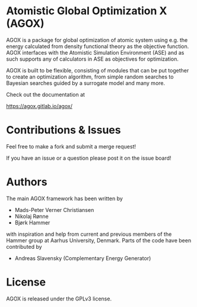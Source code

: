 # Atomistic Global Optimization X (AGOX)

AGOX is a package for global optimization of atomic system using e.g. the energy 
calculated from density functional theory as the objective function. AGOX interfaces 
with the Atomistic Simulation Environment (ASE) and as such supports any of 
calculators in ASE as objectives for optimization. 

AGOX is built to be flexible, consisting of modules that can be put together to 
create an optimization algorithm, from simple random searches to Bayesian searches 
guided by a surrogate model and many more. 

Check out the documentation at 

https://agox.gitlab.io/agox/

# Contributions & Issues 

Feel free to make a fork and submit a merge request! 

If you have an issue or a question please post it on the issue board! 

# Authors 

The main AGOX framework has been written by 
* Mads-Peter Verner Christiansen
* Nikolaj Rønne
* Bjørk Hammer

with inspiration and help from current and previous members of the Hammer group at Aarhus University, Denmark.
Parts of the code have been contributed by

* Andreas Slavensky (Complementary Energy Generator)

# License

AGOX is released under the GPLv3 license. 


